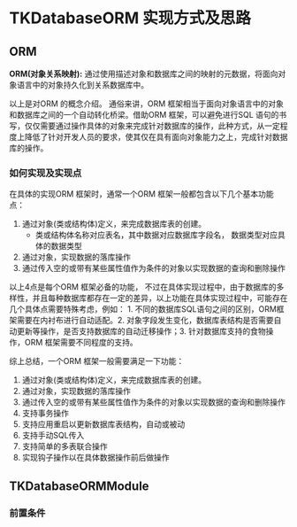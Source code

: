 # TKDatabaseORM 实现方式及思路  

## ORM 
__ORM(对象关系映射):__ 通过使用描述对象和数据库之间的映射的元数据，将面向对象语言中的对象持久化到关系数据库中。  

以上是对ORM 的概念介绍。 通俗来讲，ORM 框架相当于面向对象语言中的对象和数据库之间的一个自动转化桥梁。借助ORM 框架，可以避免进行SQL 语句的书写，仅仅需要通过操作具体的对象来完成针对数据库的操作，此种方式，从一定程度上降低了针对开发人员的要求，使其仅在具有面向对象能力之上，完成针对数据库的操作。  

### 如何实现及实现点  
在具体的实现ORM 框架时，通常一个ORM 框架一般都包含以下几个基本功能点： 
1. 通过对象(类或结构体)定义，来完成数据库表的创建。  
    * 类或结构体名称对应表名，其中数据对应数据库字段名， 数据类型对应具体的数据类型   
2. 通过对象，实现数据的落库操作  
3. 通过传入空的或带有某些属性值作为条件的对象以实现数据的查询和删除操作   

以上4点是每个ORM 框架必备的功能， 不过在具体实现过程中，由于数据库的多样性，并且每种数据库都存在一定的差异，以上功能在具体实现过程中，可能存在几个具体点需要特殊考虑，例如： 1. 不同的数据库SQL语句之间的区别，ORM框架需要在内衬布进行自动适配。2. 对象字段发生变化，数据库表结构是否需要自动更新等操作，是否支持数据库的自动迁移操作；3. 针对数据库支持的食物操作，ORM 框架需要不同程度的支持。   


综上总结，一个ORM 框架一般需要满足一下功能： 
1. 通过对象(类或结构体)定义，来完成数据库表的创建。  
2. 通过对象，实现数据的落库操作  
3. 通过传入空的或带有某些属性值作为条件的对象以实现数据的查询和删除操作   
4. 支持事务操作  
5. 支持应用重启以更新数据库表结构，自动或被动  
6. 支持手动SQL传入  
7. 支持简单的多表联合操作  
8. 实现钩子操作以在具体数据操作前后做操作  


## TKDatabaseORMModule  
### 前置条件   


### 